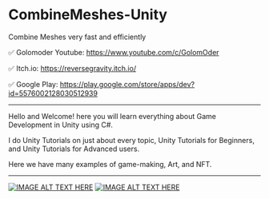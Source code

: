 # CombineMeshes-Unity
Combine Meshes very fast and efficiently

✅ Golomoder Youtube: https://www.youtube.com/c/GolomOder

✅ Itch.io: https://reversegravity.itch.io/

✅ Google Play: https://play.google.com/store/apps/dev?id=5576002128030512939

--------------------------------------------------------------------
Hello and Welcome!
here you will learn everything about Game Development in Unity using C#.

I do Unity Tutorials on just about every topic, Unity Tutorials for Beginners, and Unity Tutorials for Advanced users.

Here we have many examples of game-making, Art, and NFT.

--------------------------------------------------------------------

[![IMAGE ALT TEXT HERE](http://img.youtube.com/vi/K-zw3QFaTqg/0.jpg)](https://www.youtube.com/watch?v=K-zw3QFaTqg)
[![IMAGE ALT TEXT HERE](http://img.youtube.com/vi/Y_7I1xvfQn8/0.jpg)](http://www.youtube.com/watch?v=Y_7I1xvfQn8)
